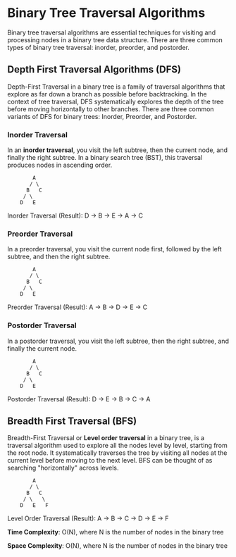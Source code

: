 # Binary Tree Traversal Algorithms

Binary tree traversal algorithms are essential techniques for visiting and processing nodes in a binary tree data structure. There are three common types of binary tree traversal: inorder, preorder, and postorder.

## Depth First Traversal Algorithms (DFS)
Depth-First Traversal in a binary tree is a family of traversal algorithms that explore as far down a branch as possible before backtracking. In the context of tree traversal, DFS systematically explores the depth of the tree before moving horizontally to other branches. There are three common variants of DFS for binary trees: Inorder, Preorder, and Postorder.

### Inorder Traversal

In an **inorder traversal**, you visit the left subtree, then the current node, and finally the right subtree. In a binary search tree (BST), this traversal produces nodes in ascending order.

```
        A
       / \
      B   C
     / \ 
    D   E
```
Inorder Traversal (Result): D -> B -> E -> A -> C


### Preorder Traversal

In a preorder traversal, you visit the current node first, followed by the left subtree, and then the right subtree.
```
        A
       / \
      B   C
     / \ 
    D   E
```
Preorder Traversal (Result): A -> B -> D -> E -> C


### Postorder Traversal

In a postorder traversal, you visit the left subtree, then the right subtree, and finally the current node.
```
        A
       / \
      B   C
     / \ 
    D   E
```
Postorder Traversal (Result): D -> E -> B -> C -> A

## Breadth First Traversal (BFS)

Breadth-First Traversal or **Level order traversal** in a binary tree, is a traversal algorithm used to explore all the nodes level by level, starting from the root node. It systematically traverses the tree by visiting all nodes at the current level before moving to the next level. BFS can be thought of as searching "horizontally" across levels.

```
        A
       / \
      B   C
     / \   \
    D   E   F
```
Level Order Traversal (Result): A -> B -> C -> D -> E -> F

**Time Complexity**: O(N), where N is the number of nodes in the binary tree

**Space Complexity**: O(N), where N is the number of nodes in the binary tree
